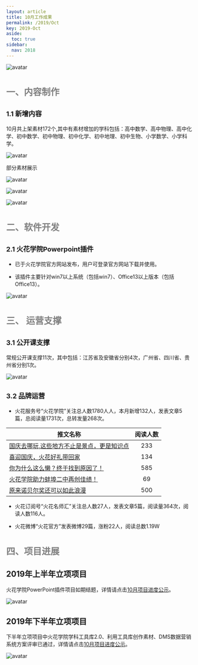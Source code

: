 ```yaml
---
layout: article
title: 10月工作成果
permalink: /2019/Oct
key: 2019-Oct
aside:
  toc: true
sidebar:
  nav: 2018
---
```


<bro/><bro/>

![avatar](images/20190999.png)

# <font size="5" color="gray">一、内容制作</font>

## <font size="4" >1.1 新增内容</font>

10月共上架素材172个,其中有素材增加的学科包括：高中数学、高中物理、高中化学、初中数学、初中物理、初中化学、初中地理、初中生物、小学数学、小学科学。

![avatar](images/20191001.png)

部分素材展示

![avatar](images/20191002.png)

![avatar](images/20191003.png)

![avatar](images/20191004.png)

# <font size="5" color="gray">二、软件开发</font>

## <font size="4" >2.1 火花学院Powerpoint插件</font>

- 已于火花学院官方网站发布，用户可登录官方网站下载并使用。

- 该插件主要针对win7以上系统（包括win7）、Office13以上版本（包括Office13）。

![avatar](images/20191005.png)

# <font size="5" color="gray">三、	运营支撑</font>

## <font size="4" >3.1 公开课支撑</font>

常规公开课支撑11次，其中包括：江苏省及安徽省分别4次，广州省、四川省、贵州省分别1次。

![avatar](images/20191006.png)

## <font size="4" >3.2 品牌运营</font>

- 火花服务号“火花学院”关注总人数1780人人，本月新增132人，发表文章5篇，总阅读量1731次，总转发量268次。

| 推文名称 |  阅读人数  | 
|-------------|:------:|
[国庆去哪玩,这些地方不止是景点，更是知识点](https://mp.weixin.qq.com/s/ctLyew9MhgtEk93enC8)|	233|
[喜迎国庆，火花好礼带回家](https://mp.weixin.qq.com/s/1NGM3bIr9yiMbxjoR8G25Q)|	134|
[你为什么这么懒？终于找到原因了！](https://mp.weixin.qq.com/s/lyRyTPZKDs1AT4A0PJaQJg)|	585|
[火花学院助力蚌埠二中再创佳绩！](https://mp.weixin.qq.com/s/h4-xX_TgfXjTbVKdmD6Upg)|	69|
[原来诺贝尔奖还可以如此浪漫](https://mp.weixin.qq.com/s/RN89pS5vjKOgGqfLULFpwQ)|	500|

- 火花订阅号“火花名师汇”关注总人数27人，发表文章5篇，阅读量364次，阅读人数116人。

- 火花微博“火花官方”发表微博29篇，涨粉22人，阅读总数1.19W

# <font size="5" color="gray">四、项目进展</font>

## 2019年上半年立项项目

火花学院PowerPoint插件项目如期结题，详情请点击[10月项目进度公示](https://github.com/Xiyueteam/doc_monthlyreport/blob/master/project/Oct.md)。
 
![avatar](images/20191007.png)

## 2019年下半年立项项目

下半年立项项目中火花学院学科工具库2.0、利用工具库创作素材、DMS数据营销系统方案评审已通过，详情请点击[10月项目进度公示](https://github.com/Xiyue-team/doc_monthlyreport/blob/master/project/Oct.md)。

![avatar](images/20191008.png)

